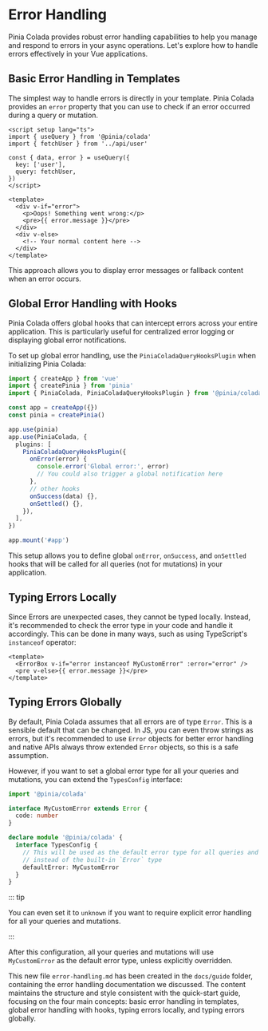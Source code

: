 # Error Handling

Pinia Colada provides robust error handling capabilities to help you manage and respond to errors in your async operations. Let's explore how to handle errors effectively in your Vue applications.

## Basic Error Handling in Templates

The simplest way to handle errors is directly in your template. Pinia Colada provides an `error` property that you can use to check if an error occurred during a query or mutation.

```vue
<script setup lang="ts">
import { useQuery } from '@pinia/colada'
import { fetchUser } from '../api/user'

const { data, error } = useQuery({
  key: ['user'],
  query: fetchUser,
})
</script>

<template>
  <div v-if="error">
    <p>Oops! Something went wrong:</p>
    <pre>{{ error.message }}</pre>
  </div>
  <div v-else>
    <!-- Your normal content here -->
  </div>
</template>
```

This approach allows you to display error messages or fallback content when an error occurs.

## Global Error Handling with Hooks

Pinia Colada offers global hooks that can intercept errors across your entire application. This is particularly useful for centralized error logging or displaying global error notifications.

To set up global error handling, use the `PiniaColadaQueryHooksPlugin` when initializing Pinia Colada:

```ts
import { createApp } from 'vue'
import { createPinia } from 'pinia'
import { PiniaColada, PiniaColadaQueryHooksPlugin } from '@pinia/colada'

const app = createApp({})
const pinia = createPinia()

app.use(pinia)
app.use(PiniaColada, {
  plugins: [
    PiniaColadaQueryHooksPlugin({
      onError(error) {
        console.error('Global error:', error)
        // You could also trigger a global notification here
      },
      // other hooks
      onSuccess(data) {},
      onSettled() {},
    }),
  ],
})

app.mount('#app')
```

This setup allows you to define global `onError`, `onSuccess`, and `onSettled` hooks that will be called for all queries (not for mutations) in your application.

## Typing Errors Locally

Since Errors are unexpected cases, they cannot be typed locally. Instead, it's recommended to check the error type in your code and handle it accordingly. This can be done in many ways, such as using TypeScript's `instanceof` operator:

```vue
<template>
  <ErrorBox v-if="error instanceof MyCustomError" :error="error" />
  <pre v-else>{{ error.message }}</pre>
</template>
```

## Typing Errors Globally

By default, Pinia Colada assumes that all errors are of type `Error`. This is a sensible default that can be changed. In JS, you can even throw strings as errors, but it's recommended to use `Error` objects for better error handling and native APIs always throw extended `Error` objects, so this is a safe assumption.

However, if you want to set a global error type for all your queries and mutations, you can extend the `TypesConfig` interface:

```ts
import '@pinia/colada'

interface MyCustomError extends Error {
  code: number
}

declare module '@pinia/colada' {
  interface TypesConfig {
    // This will be used as the default error type for all queries and mutations
    // instead of the built-in `Error` type
    defaultError: MyCustomError
  }
}
```

::: tip

You can even set it to `unknown` if you want to require explicit error handling for all your queries and mutations.

:::

After this configuration, all your queries and mutations will use `MyCustomError` as the default error type, unless explicitly overridden.

This new file `error-handling.md` has been created in the `docs/guide` folder, containing the error handling documentation we discussed. The content maintains the structure and style consistent with the quick-start guide, focusing on the four main concepts: basic error handling in templates, global error handling with hooks, typing errors locally, and typing errors globally.
